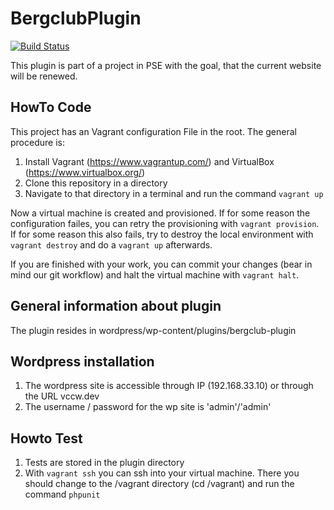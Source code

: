 # BergclubPlugin

[![Build Status](https://travis-ci.org/PSEBergclubBern/BergclubPlugin.svg?branch=master)](https://travis-ci.org/PSEBergclubBern/BergclubPlugin)

This plugin is part of a project in PSE with the goal, that the current website will be renewed.

## HowTo Code

This project has an Vagrant configuration File in the root. The general procedure is:

1. Install Vagrant (https://www.vagrantup.com/) and VirtualBox (https://www.virtualbox.org/)
2. Clone this repository in a directory
3. Navigate to that directory in a terminal and run the command `vagrant up`

Now a virtual machine is created and provisioned. If for some reason the configuration failes, you can retry the provisioning with `vagrant provision`. If for some reason this also fails, try to destroy the local environment with `vagrant destroy` and do a `vagrant up` afterwards.

If you are finished with your work, you can commit your changes (bear in mind our git workflow) and halt the virtual machine with `vagrant halt`.

## General information about plugin
The plugin resides in wordpress/wp-content/plugins/bergclub-plugin

## Wordpress installation
1) The wordpress site is accessible through IP (192.168.33.10) or through the URL vccw.dev 
2) The username / password for the wp site is 'admin'/'admin'

## Howto Test
1) Tests are stored in the plugin directory
2) With `vagrant ssh` you can ssh into your virtual machine. There you should change to the /vagrant directory (cd /vagrant) and run the command `phpunit`

